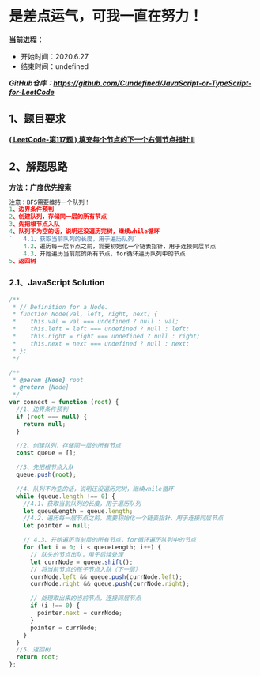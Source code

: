 ﻿# 是差点运气，可我一直在努力！
**当前进程：**

 - 开始时间：2020.6.27 
 - 结束时间：undefined

***GitHub仓库：https://github.com/Cundefined/JavaScript-or-TypeScript-for-LeetCode***



## 1、题目要求
[**( LeetCode-第117题 )  填充每个节点的下一个右侧节点指针 II**](https://leetcode-cn.com/problems/populating-next-right-pointers-in-each-node-ii/)
      


## 2、解题思路
**方法：广度优先搜索**
```javascript
注意：BFS需要维持一个队列！
1、边界条件预判
2、创建队列，存储同一层的所有节点
3、先把根节点入队
4、队列不为空的话，说明还没遍历完树，继续while循环
`   4.1、获取当前队列的长度，用于遍历队列`
    4.2、遍历每一层节点之前，需要初始化一个链表指针，用于连接同层节点
    4.3、开始遍历当前层的所有节点，for循环遍历队列中的节点
5、返回树
```


### 2.1、JavaScript Solution

```javascript
/**
 * // Definition for a Node.
 * function Node(val, left, right, next) {
 *    this.val = val === undefined ? null : val;
 *    this.left = left === undefined ? null : left;
 *    this.right = right === undefined ? null : right;
 *    this.next = next === undefined ? null : next;
 * };
 */

/**
 * @param {Node} root
 * @return {Node}
 */
var connect = function (root) {
  //1、边界条件预判
  if (root === null) {
    return null;
  }

  //2、创建队列，存储同一层的所有节点
  const queue = [];

  //3、先把根节点入队
  queue.push(root);

  //4、队列不为空的话，说明还没遍历完树，继续while循环
  while (queue.length !== 0) {
    //4.1、获取当前队列的长度，用于遍历队列
    let queueLength = queue.length;
    //4.2、遍历每一层节点之前，需要初始化一个链表指针，用于连接同层节点
    let pointer = null;

    // 4.3、开始遍历当前层的所有节点，for循环遍历队列中的节点
    for (let i = 0; i < queueLength; i++) {
      // 队头的节点出队，用于后续处理
      let currNode = queue.shift();
      // 将当前节点的孩子节点入队（下一层）
      currNode.left && queue.push(currNode.left);
      currNode.right && queue.push(currNode.right);

      // 处理取出来的当前节点，连接同层节点
      if (i !== 0) {
        pointer.next = currNode;
      }
      pointer = currNode;
    }
  }
  //5、返回树
  return root;
};
```

